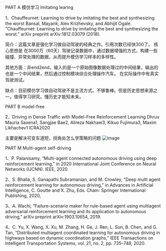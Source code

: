 PART A 
模仿学习 Imitating learing 

1、Chauffeurnet: Learning to drive by imitating the best and synthesizing the worst
Bansal, Mayank, Alex Krizhevsky, and Abhijit Ogale. "Chauffeurnet: Learning to drive by imitating the best and synthesizing the worst." arXiv preprint arXiv:1812.03079 
(2018).

简介：这篇文章是强化学习做自动驾驶的经典之作。引用次数已经快300了。
核心思想是 在3000万（60天）驾驶记录数据中，通过数据增强的方式，构建一些碰撞、异常处理的数据，从而提升模仿学习样本的多样性。

其他方面：非end2end，输入的是一个原始图像数据处理过的中间结果，输出的也是一个中间结果，然后通过控制模块综合处理操作汽车。
在实际操作中有真实驾驶测试。

缺点：目前模仿学习做自动驾驶不是主流方式。不够鲁棒。但是历史思想来源之一。值得学习研究。懂历史才能知未来。


PART B model-free 

2、Driving in Dense Traffic with Model-Free Reinforcement Learning
Dhruv Mauria Saxena1, Sangjae Bae2, Alireza Nakhaei3, Kikuo Fujimura3, Maxim Likhachev1 ICRA2020

主要是解决可变车道短，拐角处怎么学策略的问题
![image](https://user-images.githubusercontent.com/10848033/115192590-98866480-a11d-11eb-9173-ad7d2afab194.png)



PART M  Multi-agent self-driving

1、P. Palanisamy, “Multi-agent connected autonomous driving using deep
reinforcement learning,” in 2020 International Joint Conference on
Neural Networks (IJCNN). IEEE, 2020

2、S. Bhalla, S. Ganapathi Subramanian, and M. Crowley, “Deep multi
agent reinforcement learning for autonomous driving,” in Advances in
Artificial Intelligence, C. Goutte and X. Zhu, Eds. Cham: Springer
International Publishing, 2020,

3、A. Wachi, “Failure-scenario maker for rule-based agent using multiagent
adversarial reinforcement learning and its application to autonomous
driving,” arXiv preprint arXiv:1903.10654, 2019.

4、C. Yu, X. Wang, X. Xu, M. Zhang, H. Ge, J. Ren, L. Sun, B. Chen, and
G. Tan, “Distributed multiagent coordinated learning for autonomous
driving in highways based on dynamic coordination graphs,” IEEE
Transactions on Intelligent Transportation Systems, vol. 21, no. 2, pp.
735–748, 2020.


